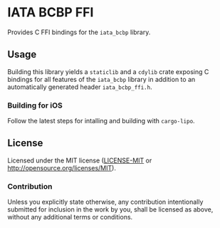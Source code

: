 
# IATA BCBP FFI
Provides C FFI bindings for the `iata_bcbp` library.

## Usage
Building this library yields a `staticlib` and a `cdylib` crate
exposing C bindings for all features of the `iata_bcbp` library in addition
to an automatically generated header `iata_bcbp_ffi.h`.

### Building for iOS
Follow the latest steps for intalling and building with `cargo-lipo`.

## License

Licensed under the MIT license ([LICENSE-MIT](LICENSE-MIT) or http://opensource.org/licenses/MIT).

### Contribution

Unless you explicitly state otherwise, any contribution intentionally submitted for inclusion in the work by you,
shall be licensed as above, without any additional terms or conditions.
